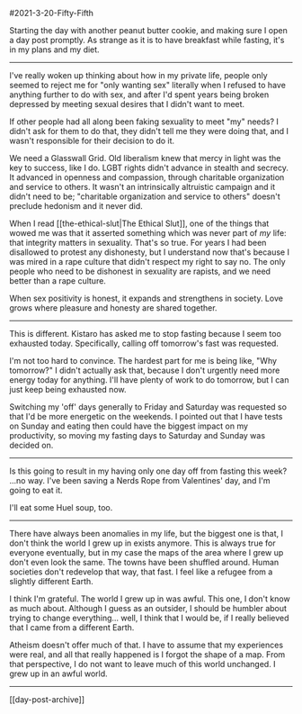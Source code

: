 #2021-3-20-Fifty-Fifth

Starting the day with another peanut butter cookie, and making sure I open a day post promptly.  As strange as it is to have breakfast while fasting, it's in my plans and my diet.

---
I've really woken up thinking about how in my private life, people only seemed to reject me for "only wanting sex" literally when I refused to have anything further to do with sex, and after I'd spent years being broken depressed by meeting sexual desires that I didn't want to meet.

If other people had all along been faking sexuality to meet "my" needs?  I didn't ask for them to do that, they didn't tell me they were doing that, and I wasn't responsible for their decision to do it.

We need a Glasswall Grid.  Old liberalism knew that mercy in light was the key to success, like I do.  LGBT rights didn't advance in stealth and secrecy.  It advanced in openness and compassion, through charitable organization and service to others.  It wasn't an intrinsically altruistic campaign and it didn't need to be; "charitable organization and service to others" doesn't preclude hedonism and it never did.

When I read [[the-ethical-slut|The Ethical Slut]], one of the things that wowed me was that it asserted something which was never part of *my* life: that integrity matters in sexuality.  That's so true.  For years I had been disallowed to protest any dishonesty, but I understand now that's because I was mired in a rape culture that didn't respect my right to say no.  The only people who need to be dishonest in sexuality are rapists, and we need better than a rape culture.

When sex positivity is honest, it expands and strengthens in society.  Love grows where pleasure and honesty are shared together.

---
This is different.  Kistaro has asked me to stop fasting because I seem too exhausted today.  Specifically, calling off tomorrow's fast was requested.

I'm not too hard to convince.  The hardest part for me is being like, "Why tomorrow?"  I didn't actually ask that, because I don't urgently need more energy today for anything.  I'll have plenty of work to do tomorrow, but I can just keep being exhausted now.

Switching my 'off' days generally to Friday and Saturday was requested so that I'd be more energetic on the weekends.  I pointed out that I have tests on Sunday and eating then could have the biggest impact on my productivity, so moving my fasting days to Saturday and Sunday was decided on.

---
Is this going to result in my having only one day off from fasting this week?  ...no way.  I've been saving a Nerds Rope from Valentines' day, and I'm going to eat it.

I'll eat some Huel soup, too.

---
There have always been anomalies in my life, but the biggest one is that, I don't think the world I grew up in exists anymore.  This is always true for everyone eventually, but in my case the maps of the area where I grew up don't even look the same.  The towns have been shuffled around.  Human societies don't redevelop that way, that fast.  I feel like a refugee from a slightly different Earth.

I think I'm grateful.  The world I grew up in was awful.  This one, I don't know as much about.  Although I guess as an outsider, I should be humbler about trying to change everything... well, I think that I would be, if I really believed that I came from a different Earth.

Atheism doesn't offer much of that.  I have to assume that my experiences were real, and all that really happened is I forgot the shape of a map.  From that perspective, I do not want to leave much of this world unchanged.  I grew up in an awful world.

---
[[day-post-archive]]